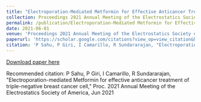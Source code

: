 ```yaml
---
title: "Electroporation-Mediated Metformin for Effective Anticancer Treatment of Triple Negative Breast Cancer Cells"
collection: Proceedings 2021 Annual Meeting of the Electrostatics Society of America
permalink: /publication/Electroporation-Mediated Metformin for Effective Anticancer Treatment of Triple Negative Breast Cancer Cells
date: 2021-06-01
venue: 'Proceedings 2021 Annual Meeting of the Electrostatics Society of America, Jun 2021'
paperurl: 'https://scholar.google.com/citations?view_op=view_citation&hl=en&user=P9D8edUAAAAJ&citation_for_view=P9D8edUAAAAJ:qjMakFHDy7sC'
citation: 'P Sahu, P Giri, I Camarillo, R Sundararajan, "Electroporation-mediated Metformin for effective anticancer treatment of triple-negative breast cancer cell," Proc. 2021 Annual Meeting of the Electrostatics Society of America, Jun 2021	'
---
```


[Download paper here](https://scholar.google.com/citations?view_op=view_citation&hl=en&user=P9D8edUAAAAJ&citation_for_view=P9D8edUAAAAJ:qjMakFHDy7sC)

Recommended citation: P Sahu, P Giri, I Camarillo, R Sundararajan, "Electroporation-mediated Metformin for effective anticancer treatment of triple-negative breast cancer cell," Proc. 2021 Annual Meeting of the Electrostatics Society of America, Jun 2021

